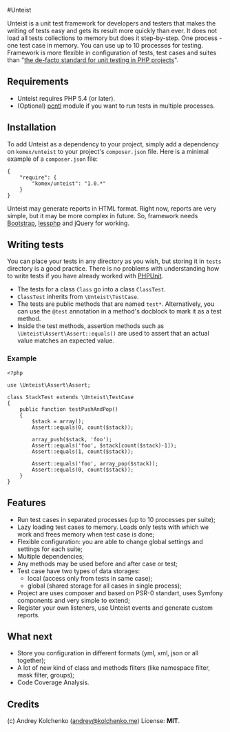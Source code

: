 #Unteist

Unteist is a unit test framework for developers and testers that makes the writing of tests easy and gets its result more quickly than ever.
It does not load all tests collections to memory but does it step-by-step. One process - one test case in memory. You can use up to 10 processes for testing.
Framework is more flexible in configuration of tests, test cases and suites than "[the de-facto standard for unit testing in PHP projects](https://github.com/sebastianbergmann/phpunit)".

## Requirements

* Unteist requires PHP 5.4 (or later).
* (Optional) [pcntl](http://www.php.net/manual/en/book.pcntl.php) module if you want to run tests in multiple processes.

## Installation

To add Unteist as a dependency to your project, simply add a dependency on `komex/unteist` to your project's `composer.json` file. Here is a minimal example of a `composer.json` file:

    {
        "require": {
            "komex/unteist": "1.0.*"
        }
    }

Unteist may generate reports in HTML format. Right now, reports are very simple, but it may be more complex in future.
So, framework needs [Bootstrap](http://getbootstrap.com/2.3.2/), [lessphp](http://leafo.net/lessphp/) and jQuery for working.

## Writing tests

You can place your tests in any directory as you wish, but storing it in `tests` directory is a good practice.
There is no problems with understanding how to write tests if you have already worked with [PHPUnit](http://phpunit.de/manual/current/en/writing-tests-for-phpunit.html).

* The tests for a class `Class` go into a class `ClassTest`.
* `ClassTest` inherits from `\Unteist\TestCase`.
* The tests are public methods that are named `test*`.
Alternatively, you can use the `@test` annotation in a method's docblock to mark it as a test method.
* Inside the test methods, assertion methods such as `\Unteist\Assert\Assert::equals()` are used to assert that an actual value matches an expected value.

### Example

```
<?php

use \Unteist\Assert\Assert;

class StackTest extends \Unteist\TestCase
{
    public function testPushAndPop()
    {
        $stack = array();
        Assert::equals(0, count($stack));

        array_push($stack, 'foo');
        Assert::equals('foo', $stack[count($stack)-1]);
        Assert::equals(1, count($stack));

        Assert::equals('foo', array_pop($stack));
        Assert::equals(0, count($stack));
    }
}
```

## Features

* Run test cases in separated processes (up to 10 processes per suite);
* Lazy loading test cases to memory. Loads only tests with which we work and frees memory when test case is done;
* Flexible configuration: you are able to change global settings and settings for each suite;
* Multiple dependencies;
* Any methods may be used before and after case or test;
* Test case have two types of data storages:
    * local (access only from tests in same case);
    * global (shared storage for all cases in single process);
* Project are uses composer and based on PSR-0 standart, uses Symfony components and very simple to extend;
* Register your own listeners, use Unteist events and generate custom reports.

## What next

* Store you configuration in different formats (yml, xml, json or all together);
* A lot of new kind of class and methods filters (like namespace filter, mask filter, groups);
* Code Coverage Analysis.

## Credits

(c) Andrey Kolchenko (andrey@kolchenko.me)
License: **MIT**.